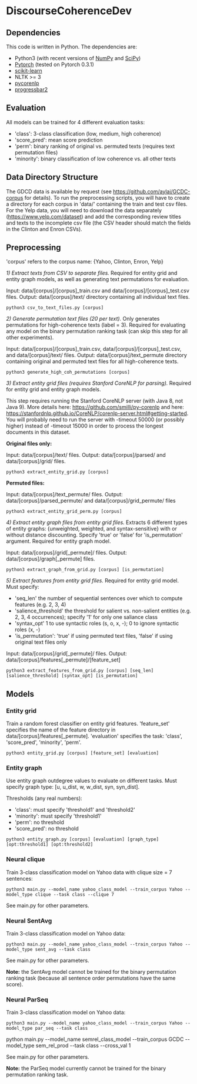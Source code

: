 # DiscourseCoherenceDev

## Dependencies

This code is written in Python. The dependencies are:

* Python3 (with recent versions of [NumPy](http://www.numpy.org/) and [SciPy](http://www.scipy.org/))
* [Pytorch](http://pytorch.org/) (tested on Pytorch 0.3.1)
* [scikit-learn](http://scikit-learn.org/stable/)
* NLTK >= 3
* [pycorenlp](https://github.com/smilli/py-corenlp)
* [progressbar2](https://pypi.org/project/progressbar2/)

## Evaluation

All models can be trained for 4 different evaluation tasks:
- 'class': 3-class classification (low, medium, high coherence)
- 'score_pred': mean score prediction
- 'perm': binary ranking of original vs. permuted texts (requires text permutation files)
- 'minority': binary classification of low coherence vs. all other texts

## Data Directory Structure

The GDCD data is available by request (see https://github.com/aylai/GCDC-corpus for details). To run the preprocessing scripts, you will have to create a directory for each corpus in 'data/' containing the train and test csv files. For the Yelp data, you will need to download the data separately (https://www.yelp.com/dataset) and add the corresponding review titles and texts to the incomplete csv file (the CSV header should match the fields in the Clinton and Enron CSVs).


## Preprocessing

'corpus' refers to the corpus name: {Yahoo, Clinton, Enron, Yelp}

*1) Extract texts from CSV to separate files.* Required for entity grid and entity graph models, as well as generating text permutations for evaluation.

Input: data/[corpus]/[corpus]_train.csv and data/[corpus]/[corpus]_test.csv files. Output: data/[corpus]/text/ directory containing all individual text files.

```
python3 csv_to_text_files.py [corpus]
```

*2) Generate permutation text files (20 per text).* Only generates permutations for high-coherence texts (label = 3). Required for evaluating any model on the binary permutation ranking task (can skip this step for all other experiments).

Input: data/[corpus]/[corpus]_train.csv, data/[corpus]/[corpus]_test.csv, and data/[corpus]/text/ files. Output: data/[corpus]/text_permute directory containing original and permuted text files for all high-coherence texts.

```
python3 generate_high_coh_permutations [corpus]
```

*3) Extract entity grid files (requires Stanford CoreNLP for parsing).* Required for entity grid and entity graph models.

This step requires running the Stanford CoreNLP server (with Java 8, not Java 9). More details here: https://github.com/smilli/py-corenlp and here: https://stanfordnlp.github.io/CoreNLP/corenlp-server.html#getting-started. You will probably need to run the server with -timeout 50000 (or possibly higher) instead of -timeout 15000 in order to process the longest documents in this dataset.

**Original files only:**

Input: data/[corpus]/text/ files. Output: data/[corpus]/parsed/ and data/[corpus]/grid/ files.


```
python3 extract_entity_grid.py [corpus]
```

**Permuted files:**

Input: data/[corpus]/text_permute/ files. Output: data/[corpus]/parsed_permute/ and data/[corpus]/grid_permute/ files


```
python3 extract_entity_grid_perm.py [corpus]
```

*4) Extract entity graph files from entity grid files.* Extracts 6 different types of entity graphs: {unweighted, weighted, and syntax-sensitive} with or without distance discounting. Specify 'true' or 'false' for 'is_permutation' argument. Required for entity graph model.

Input: data/[corpus]/grid[_permute]/ files. Output: data/[corpus]/graph[_permute] files.

```
python3 extract_graph_from_grid.py [corpus] [is_permutation]
```

*5) Extract features from entity grid files.* Required for entity grid model. Must specify:
- 'seq_len' the number of sequential sentences over which to compute features (e.g. 2, 3, 4)
- 'salience_threshold' the threshold for salient vs. non-salient entities (e.g. 2, 3, 4 occurrences); specify '1' for only one saliance class
- 'syntax_opt' 1 to use syntactic roles (s, o, x, -); 0 to ignore syntactic roles (x, -)
- 'is_permutation': 'true' if using permuted text files, 'false' if using original text files only

Input: data/[corpus]/grid[_permute]/ files. Output: data/[corpus]/features[_permute]/[feature_set]

```
python3 extract_features_from_grid.py [corpus] [seq_len] [salience_threshold] [syntax_opt] [is_permutation]
```

## Models

### Entity grid

Train a random forest classifier on entity grid features. 'feature_set' specifies the name of the feature directory in data/[corpus]/features[_permute]. 'evaluation' specifies the task: 'class', 'score_pred', 'minority', 'perm'.

```
python3 entity_grid.py [corpus] [feature_set] [evaluation]
```

### Entity graph

Use entity graph outdegree values to evaluate on different tasks. Must specify graph type: [u, u_dist, w, w_dist, syn, syn_dist].

Thresholds (any real numbers):
- 'class': must specify 'threshold1' and 'threshold2'
- 'minority': must specify 'threshold1'
- 'perm': no threshold
- 'score_pred': no threshold

```
python3 entity_graph.py [corpus] [evaluation] [graph_type] [opt:threshold1] [opt:threshold2]
```

### Neural clique

Train 3-class classification model on Yahoo data with clique size = 7 sentences:
```
python3 main.py --model_name yahoo_class_model --train_corpus Yahoo --model_type clique --task class --clique 7
```

See main.py for other parameters.

### Neural SentAvg

Train 3-class classification model on Yahoo data:
```
python3 main.py --model_name yahoo_class_model --train_corpus Yahoo --model_type sent_avg --task class
```

See main.py for other parameters.

**Note:** the SentAvg model cannot be trained for the binary permutation ranking task (because all sentence order permutations have the same score).

### Neural ParSeq

Train 3-class classification model on Yahoo data:
```
python3 main.py --model_name yahoo_class_model --train_corpus Yahoo --model_type par_seq --task class
```
python main.py --model_name semrel_class_model --train_corpus GCDC --model_type sem_rel_prod --task class --cross_val 1

See main.py for other parameters.

**Note:** the ParSeq model currently cannot be trained for the binary permutation ranking task.
